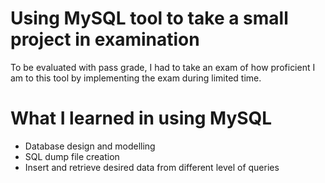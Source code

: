 # Using MySQL tool to take a small project in examination

To be evaluated with pass grade, I had to take an exam of how proficient I am to this tool by implementing the exam during limited time. 

# What I learned in using MySQL

* Database design and modelling
* SQL dump file creation
* Insert and retrieve desired data from different level of queries
